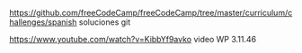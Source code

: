 https://github.com/freeCodeCamp/freeCodeCamp/tree/master/curriculum/challenges/spanish soluciones git

https://www.youtube.com/watch?v=KibbYf9avko video WP 3.11.46